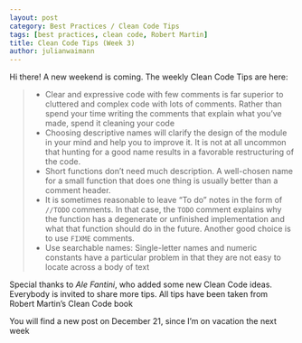 ```yaml
---
layout: post
category: Best Practices / Clean Code Tips
tags: [best practices, clean code, Robert Martin]
title: Clean Code Tips (Week 3)
author: julianwaimann
---
```


Hi there! A new weekend is coming. The weekly Clean Code Tips are here:

> * Clear and expressive code with few comments is far superior to cluttered and complex code with lots of comments. Rather than spend your time writing the comments that explain what you’ve made, spend it cleaning your code
> * Choosing descriptive names will clarify the design of the module in your mind and help you to improve it. It is not at all uncommon that hunting for a good name results in a favorable restructuring of the code.
> * Short functions don’t need much description. A well-chosen name for a small function that does one thing is usually better than a comment header.
> * It is sometimes reasonable to leave “To do” notes in the form of `//TODO` comments. In that case, the `TODO` comment explains why the function has a degenerate or unfinished implementation and what that function should do in the future. Another good choice is to use `FIXME` comments.
> * Use searchable names: Single-letter names and numeric constants have a particular problem in that they are not easy to locate across a body of text

Special thanks to _Ale Fantini_, who added some new Clean Code ideas. Everybody is invited to share more tips.
All tips have been taken from Robert Martin’s Clean Code book

You will find a new post on December 21, since I’m on vacation the next week